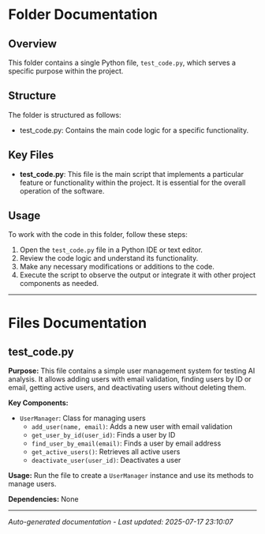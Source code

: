 # Folder Documentation

## Overview
This folder contains a single Python file, `test_code.py`, which serves a specific purpose within the project.

## Structure
The folder is structured as follows:
- test_code.py: Contains the main code logic for a specific functionality.

## Key Files
- **test_code.py**: This file is the main script that implements a particular feature or functionality within the project. It is essential for the overall operation of the software.

## Usage
To work with the code in this folder, follow these steps:
1. Open the `test_code.py` file in a Python IDE or text editor.
2. Review the code logic and understand its functionality.
3. Make any necessary modifications or additions to the code.
4. Execute the script to observe the output or integrate it with other project components as needed.

---

# Files Documentation

## test_code.py

**Purpose:** This file contains a simple user management system for testing AI analysis. It allows adding users with email validation, finding users by ID or email, getting active users, and deactivating users without deleting them.

**Key Components:**
- `UserManager`: Class for managing users
  - `add_user(name, email)`: Adds a new user with email validation
  - `get_user_by_id(user_id)`: Finds a user by ID
  - `find_user_by_email(email)`: Finds a user by email address
  - `get_active_users()`: Retrieves all active users
  - `deactivate_user(user_id)`: Deactivates a user

**Usage:** Run the file to create a `UserManager` instance and use its methods to manage users.

**Dependencies:** None

---
*Auto-generated documentation - Last updated: 2025-07-17 23:10:07*
